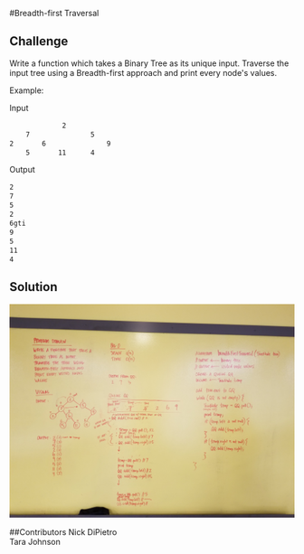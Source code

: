 #Breadth-first Traversal

## Challenge
Write a function which takes a Binary Tree as its unique input. Traverse the input tree using a Breadth-first approach and print every node's values.

Example:

Input
```
             2
    7               5
2       6               9
    5       11      4
```

Output
```
2
7
5
2
6gti 
9
5
11
4
```

## Solution
![alt text](assets/breadth-first-traversal.jpg "breadth-first-traversal")

##Contributors
Nick DiPietro  
Tara Johnson